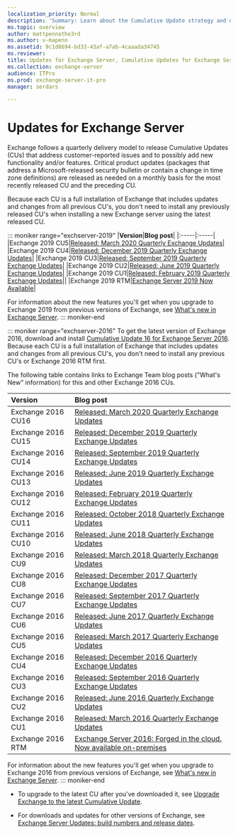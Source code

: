 ```yaml
---
localization_priority: Normal
description: 'Summary: Learn about the Cumulative Update strategy and delivery schedule in Exchange Server.'
ms.topic: overview
author: mattpennathe3rd
ms.author: v-mapenn
ms.assetid: 9c1d8694-bd33-43af-a7ab-4caaada34745
ms.reviewer: 
title: Updates for Exchange Server, Cumulative Updates for Exchange Server, Exchange Server 2016 CU, Cumulative Update Exchange 2016
ms.collection: exchange-server
audience: ITPro
ms.prod: exchange-server-it-pro
manager: serdars

---
```


# Updates for Exchange Server

Exchange follows a quarterly delivery model to release Cumulative Updates (CUs) that address customer-reported issues and to possibly add new functionality and/or features. Critical product updates (packages that address a Microsoft-released security bulletin or contain a change in time zone definitions) are released as needed on a monthly basis for the most recently released CU and the preceding CU.

Because each CU is a full installation of Exchange that includes updates and changes from all previous CU's, you don't need to install any previously released CU's when installing a new Exchange server using the latest released CU.

::: moniker range="exchserver-2019"
|**Version**|**Blog post**|
|:-----|:-----|
|Exchange 2019 CU5|[Released: March 2020 Quarterly Exchange Updates](https://techcommunity.microsoft.com/t5/Exchange-Team-Blog/Released-March-2020-Quarterly-Exchange-Updates/ba-p/xxxxxxx)|
|Exchange 2019 CU4|[Released: December 2019 Quarterly Exchange Updates](https://techcommunity.microsoft.com/t5/Exchange-Team-Blog/Released-December-2019-Quarterly-Exchange-Updates/ba-p/1068848)|
|Exchange 2019 CU3|[Released: September 2019 Quarterly Exchange Updates](https://techcommunity.microsoft.com/t5/Exchange-Team-Blog/Released-September-2019-Quarterly-Exchange-Updates/ba-p/853699)|
|Exchange 2019 CU2|[Released: June 2019 Quarterly Exchange Updates](https://techcommunity.microsoft.com/t5/Exchange-Team-Blog/Released-June-2019-Quarterly-Exchange-Updates/ba-p/698398)|
|Exchange 2019 CU1|[Released: February 2019 Quarterly Exchange Updates](https://techcommunity.microsoft.com/t5/Exchange-Team-Blog/Released-February-2019-Quarterly-Exchange-Updates/ba-p/609061)||
|Exchange 2019 RTM|[Exchange Server 2019 Now Available](https://techcommunity.microsoft.com/t5/Exchange-Team-Blog/Exchange-Server-2019-Now-Available/ba-p/608610)|

For information about the new features you'll get when you upgrade to Exchange 2019 from previous versions of Exchange, see [What's new in Exchange Server](../new-features/new-features.md).
::: moniker-end

::: moniker range="exchserver-2016"
To get the latest version of Exchange 2016, download and install [Cumulative Update 16 for Exchange Server 2016](https://www.microsoft.com/download/details.aspx?familyID=xxxxxxx). Because each CU is a full installation of Exchange that includes updates and changes from all previous CU's, you don't need to install any previous CU's or Exchange 2016 RTM first.

The following table contains links to Exchange Team blog posts ("What's New" information) for this and other Exchange 2016 CUs.

|**Version**|**Blog post**|
|:-----|:-----|
|Exchange 2016 CU16|[Released: March 2020 Quarterly Exchange Updates](https://techcommunity.microsoft.com/t5/Exchange-Team-Blog/Released-March-2020-Quarterly-Exchange-Updates/ba-p/xxxxxxx)|
|Exchange 2016 CU15|[Released: December 2019 Quarterly Exchange Updates](https://techcommunity.microsoft.com/t5/Exchange-Team-Blog/Released-December-2019-Quarterly-Exchange-Updates/ba-p/1068848)|
|Exchange 2016 CU14|[Released: September 2019 Quarterly Exchange Updates](https://techcommunity.microsoft.com/t5/Exchange-Team-Blog/Released-September-2019-Quarterly-Exchange-Updates/ba-p/853699)|
|Exchange 2016 CU13|[Released: June 2019 Quarterly Exchange Updates](https://techcommunity.microsoft.com/t5/Exchange-Team-Blog/Released-June-2019-Quarterly-Exchange-Updates/ba-p/698398)|
|Exchange 2016 CU12|[Released: February 2019 Quarterly Exchange Updates](https://techcommunity.microsoft.com/t5/Exchange-Team-Blog/Released-February-2019-Quarterly-Exchange-Updates/ba-p/609061)|
|Exchange 2016 CU11|[Released: October 2018 Quarterly Exchange Updates](https://techcommunity.microsoft.com/t5/Exchange-Team-Blog/Released-October-2018-Quarterly-Exchange-Updates/ba-p/608455)|
|Exchange 2016 CU10|[Released: June 2018 Quarterly Exchange Updates](https://go.microsoft.com/fwlink/p/?linkid=2003013)|
|Exchange 2016 CU9|[Released: March 2018 Quarterly Exchange Updates](https://go.microsoft.com/fwlink/p/?linkid=870404)|
|Exchange 2016 CU8|[Released: December 2017 Quarterly Exchange Updates](https://go.microsoft.com/fwlink/p/?linkid=865293)|
|Exchange 2016 CU7|[Released: September 2017 Quarterly Exchange Updates](https://go.microsoft.com/fwlink/p/?linkid=858936)|
|Exchange 2016 CU6|[Released: June 2017 Quarterly Exchange Updates](https://go.microsoft.com/fwlink/p/?linkid=852170)|
|Exchange 2016 CU5|[Released: March 2017 Quarterly Exchange Updates](https://go.microsoft.com/fwlink/p/?linkid=845203)|
|Exchange 2016 CU4|[Released: December 2016 Quarterly Exchange Updates](https://go.microsoft.com/fwlink/p/?linkid=837801)|
|Exchange 2016 CU3|[Released: September 2016 Quarterly Exchange Updates](https://go.microsoft.com/fwlink/p/?LinkId=827208)|
|Exchange 2016 CU2|[Released: June 2016 Quarterly Exchange Updates](https://go.microsoft.com/fwlink/p/?LinkId=808655)|
|Exchange 2016 CU1|[Released: March 2016 Quarterly Exchange Updates](https://go.microsoft.com/fwlink/p/?LinkId=747752)|
|Exchange 2016 RTM|[Exchange Server 2016: Forged in the cloud. Now available on-premises](https://go.microsoft.com/fwlink/p/?LinkId=747751)|

For information about the new features you'll get when you upgrade to Exchange 2016 from previous versions of Exchange, see [What's new in Exchange Server](../new-features/new-features.md).
::: moniker-end

- To upgrade to the latest CU after you've downloaded it, see [Upgrade Exchange to the latest Cumulative Update](../plan-and-deploy/install-cumulative-updates.md).

- For downloads and updates for other versions of Exchange, see [Exchange Server Updates: build numbers and release dates](https://go.microsoft.com/fwlink/p/?LinkId=512549).
